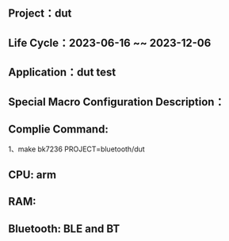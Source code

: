 ## Project：dut

## Life Cycle：2023-06-16 ~~ 2023-12-06

## Application：dut test

## Special Macro Configuration Description：

## Complie Command:	
1、make bk7236 PROJECT=bluetooth/dut

## CPU: arm

## RAM:


## Bluetooth: BLE and BT
